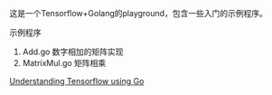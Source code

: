 这是一个Tensorflow+Golang的playground，包含一些入门的示例程序。

示例程序

1. Add.go  数字相加的矩阵实现
2. MatrixMul.go 矩阵相乘

[Understanding Tensorflow using Go](https://pgaleone.eu/tensorflow/go/2017/05/29/understanding-tensorflow-using-go/)

